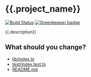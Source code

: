# {{.project_name}}
<!-- TOOD: You should remove the following badges and this content of README.md -->
[![Build Status](https://travis-ci.com/nwtgck/typescript-npm-template.svg?token=TuxNpqznwwyy7hyJwBVm&branch=develop)](https://travis-ci.com/nwtgck/typescript-npm-template) [![Greenkeeper badge](https://badges.greenkeeper.io/nwtgck/typescript-npm-template.svg?token=3a427e403b556d075fb45f309f5ef99c47e46d91dc257e2fb197a335ecf0e4e4&ts=1536335929953)](https://greenkeeper.io/)

{{.description}}

## What should you change?

- [lib/index.ts](lib/index.ts)
- [test/index.test.ts](test/index.test.ts)
- [README.md](README.md)
